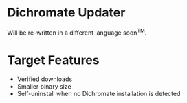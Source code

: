 # Dichromate Updater

Will be re-written in a different language soon<sup>TM</sup>.

# Target Features
+ Verified downloads
+ Smaller binary size
+ Self-uninstall when no Dichromate installation is detected